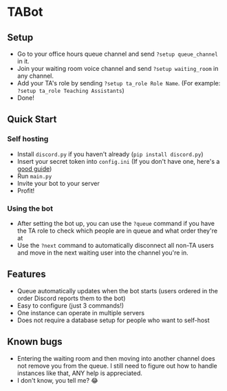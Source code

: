 # TABot

## Setup
- Go to your office hours queue channel and send `?setup queue_channel` in it.
- Join your waiting room voice channel and send `?setup waiting_room` in any channel.
- Add your TA's role by sending `?setup ta_role Role Name`. (For example: `?setup ta_role Teaching Assistants`)
- Done!

## Quick Start

### Self hosting
- Install `discord.py` if you haven't already (`pip install discord.py`)
- Insert your secret token into `config.ini` (If you don't have one, here's a [good guide](https://github.com/reactiflux/discord-irc/wiki/Creating-a-discord-bot-&-getting-a-token))
- Run `main.py`
- Invite your bot to your server
- Profit!

### Using the bot
- After setting the bot up, you can use the `?queue` command if you have the TA role to check which people are in queue and what order they're at
- Use the `?next` command to automatically disconnect all non-TA users and move in the next waiting user into the channel you're in.

## Features
- Queue automatically updates when the bot starts (users ordered in the order Discord reports them to the bot)
- Easy to configure (just 3 commands!)
- One instance can operate in multiple servers
- Does not require a database setup for people who want to self-host

## Known bugs
- Entering the waiting room and then moving into another channel does not remove you from the queue. I still need to figure out how to handle instances like that, ANY help is appreciated.
- I don't know, you tell me? 😂
